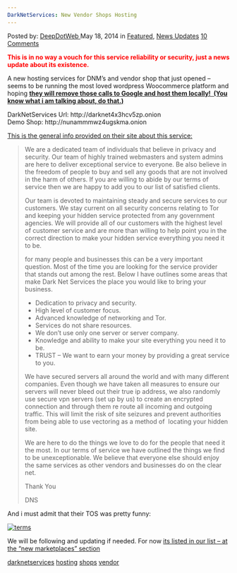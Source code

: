 ```yaml
---
DarkNetServices: New Vendor Shops Hosting
---
```

<article class="post-listing post-5644 post type-post status-publish format-standard has-post-thumbnail hentry  tag-darknetservices tag-hosting tag-shops tag-vendor">
    <div class="post-inner">
        <span>Posted by: <a href="https://www.deepdotweb.com/author/admin/" title="">DeepDotWeb </a></span>
    <span>May 18, 2014</span>
    <span>in <a href="https://www.deepdotweb.com/category/deepdot-news/" rel="category tag">Featured</a>, <a href="https://www.deepdotweb.com/category/news-updates/" rel="category tag">News Updates</a></span>
    <span><a href="https://www.deepdotweb.com/2014/05/18/darknetservices-new-vendor-shops-hosting/#comments">10 Comments</a></span>
    </p>
    <div class="clear"></div>
    <div class="entry">
    <p><span style="color: #ff0000;"><strong>This is in no way a vouch for this service reliability or security, just a news update about its existence.  </strong></span></p>
    <p>A new hosting services for DNM&#8217;s and vendor shop that just opened &#8211; seems to be running the most loved wordpress Woocommerce platform and hoping <span style="text-decoration: underline;"><strong>they will remove those calls to Google and host them locally!  (You know what i am talking about, do that.)</strong></span></p>
    <p>DarkNetServices Url: http://darknet4x3hcv5zp.onion<br />
    Demo Shop: http://nunammmwz4ugskma.onion</p>
    <p><span style="text-decoration: underline;">This is the general info provided on their site about this service:</span></p>
    <blockquote>
    <p style="text-align: left;">We are a dedicated team of individuals that believe in privacy and security. Our team of highly trained webmasters and system admins are here to deliver exceptional service to everyone. Be also believe in the freedom of people to buy and sell any goods that are not involved in the harm of others. If you are willing to abide by our terms of service then we are happy to add you to our list of satisfied clients.</p>
    <p style="text-align: left;">Our team is devoted to maintaining steady and secure services to our customers. We stay current on all security concerns relating to Tor and keeping your hidden service protected from any government agencies. We will provide all of our customers with the highest level of customer service and are more than willing to help point you in the correct direction to make your hidden service everything you need it to be.</p>
    <p>for many people and businesses this can be a very important question. Most of the time you are looking for the service provider that stands out among the rest. Below I have outlines some areas that make Dark Net Services the place you would like to bring your business.</p>
    <ul>
    <li>Dedication to privacy and security.</li>
    <li>High level of customer focus.</li>
    <li>Advanced knowledge of networking and Tor.</li>
    <li>Services do not share resources.</li>
    <li>We don’t use only one server or server company.</li>
    <li>Knowledge and ability to make your site everything you need it to be.</li>
    <li>TRUST – We want to earn your money by providing a great service to you.</li>
    </ul>
    <p>We have secured servers all around the world and with many different companies. Even though we have taken all measures to ensure our servers will never bleed out their true ip address, we also randomly use secure vpn servers (set up by us) to create an encrypted connection and through them re route all incoming and outgoing traffic. This will limit the risk of site seizures and prevent authorities from being able to use vectoring as a method of  locating your hidden site.</p>
    <p>We are here to do the things we love to do for the people that need it the most. In our terms of service we have outlined the things we find to be unexceptionable. We believe that everyone else should enjoy the same services as other vendors and businesses do on the clear net.</p>
    <p>Thank You</p>
    <p>DNS</p></blockquote>
    <p>And i must admit that their TOS was pretty funny:</p>
    <p><a href="/imgs/2014/05/terms.png"><img class="aligncenter size-full wp-image-5646" src="/imgs/2014/05/terms.png" alt="terms" width="644" height="132" srcset="/imgs/2014/05/terms.png 644w, /imgs/2014/05/terms-300x61.png 300w" sizes="(max-width: 644px) 100vw, 644px" /></a></p>
    <p>We will be following and updating if needed. For now <a href="http://www.deepdotweb.com/2013/10/28/updated-llist-of-hidden-marketplaces-tor-i2p/">its listed in our list &#8211; at the &#8220;new marketplaces&#8221; section</a></p>
    </div>
    <a href="https://www.deepdotweb.com/tag/darknetservices/" rel="tag">darknetservices</a> <a href="https://www.deepdotweb.com/tag/hosting/" rel="tag">hosting</a> <a href="https://www.deepdotweb.com/tag/shops/" rel="tag">shops</a> <a href="https://www.deepdotweb.com/tag/vendor/" rel="tag">vendor</a></span> <span style="display:none" class="updated">2014-05-18</span>
    <div style="display:none" class="vcard author" itemprop="author" itemscope itemtype="http://schema.org/Person"><strong class="fn" itemprop="name">
    

